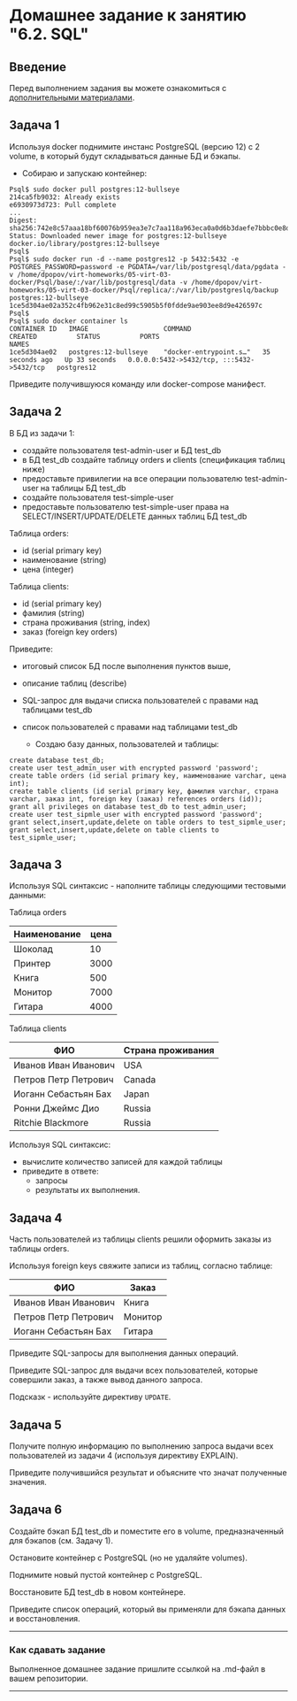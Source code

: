 # Домашнее задание к занятию "6.2. SQL"

## Введение

Перед выполнением задания вы можете ознакомиться с 
[дополнительными материалами](https://github.com/netology-code/virt-homeworks/tree/master/additional/README.md).

## Задача 1

Используя docker поднимите инстанс PostgreSQL (версию 12) c 2 volume, 
в который будут складываться данные БД и бэкапы.
  * Собираю и запускаю контейнер:
```shell
Psql$ sudo docker pull postgres:12-bullseye
214ca5fb9032: Already exists
e6930973d723: Pull complete
...
Digest: sha256:742e8c57aaa18bf60076b959ea3e7c7aa118a963eca0a0d6b3daefe7bbbc0e8d
Status: Downloaded newer image for postgres:12-bullseye
docker.io/library/postgres:12-bullseye
Psql$
Psql$ sudo docker run -d --name postgres12 -p 5432:5432 -e POSTGRES_PASSWORD=password -e PGDATA=/var/lib/postgresql/data/pgdata -v /home/dpopov/virt-homeworks/05-virt-03-docker/Psql/base/:/var/lib/postgresql/data -v /home/dpopov/virt-homeworks/05-virt-03-docker/Psql/replica/:/var/lib/postgreslq/backup postgres:12-bullseye
1ce5d304ae02a352c4fb962e31c8ed99c5905b5f0fdde9ae903ee8d9e426597c
Psql$
Psql$ sudo docker container ls
CONTAINER ID   IMAGE                   COMMAND                  CREATED          STATUS          PORTS                                       NAMES
1ce5d304ae02   postgres:12-bullseye    "docker-entrypoint.s…"   35 seconds ago   Up 33 seconds   0.0.0.0:5432->5432/tcp, :::5432->5432/tcp   postgres12

```

Приведите получившуюся команду или docker-compose манифест.

## Задача 2

В БД из задачи 1: 
- создайте пользователя test-admin-user и БД test_db
- в БД test_db создайте таблицу orders и clients (спeцификация таблиц ниже)
- предоставьте привилегии на все операции пользователю test-admin-user на таблицы БД test_db
- создайте пользователя test-simple-user  
- предоставьте пользователю test-simple-user права на SELECT/INSERT/UPDATE/DELETE данных таблиц БД test_db

Таблица orders:
- id (serial primary key)
- наименование (string)
- цена (integer)

Таблица clients:
- id (serial primary key)
- фамилия (string)
- страна проживания (string, index)
- заказ (foreign key orders)

Приведите:
- итоговый список БД после выполнения пунктов выше,
- описание таблиц (describe)
- SQL-запрос для выдачи списка пользователей с правами над таблицами test_db
- список пользователей с правами над таблицами test_db

  * Создаю базу данных, пользователей и таблицы:
```commandline
create database test_db;
create user test_admin_user with encrypted password 'password';
create table orders (id serial primary key, наименование varchar, цена int);
create table clients (id serial primary key, фамилия varchar, страна varchar, заказ int, foreign key (заказ) references orders (id));
grant all privileges on database test_db to test_admin_user;
create user test_sipmle_user with encrypted password 'password';
grant select,insert,update,delete on table orders to test_sipmle_user;
grant select,insert,update,delete on table clients to test_sipmle_user;
```

## Задача 3

Используя SQL синтаксис - наполните таблицы следующими тестовыми данными:

Таблица orders

|Наименование|цена|
|------------|----|
|Шоколад| 10 |
|Принтер| 3000 |
|Книга| 500 |
|Монитор| 7000|
|Гитара| 4000|

Таблица clients

|ФИО|Страна проживания|
|------------|----|
|Иванов Иван Иванович| USA |
|Петров Петр Петрович| Canada |
|Иоганн Себастьян Бах| Japan |
|Ронни Джеймс Дио| Russia|
|Ritchie Blackmore| Russia|

Используя SQL синтаксис:
- вычислите количество записей для каждой таблицы 
- приведите в ответе:
    - запросы 
    - результаты их выполнения.

## Задача 4

Часть пользователей из таблицы clients решили оформить заказы из таблицы orders.

Используя foreign keys свяжите записи из таблиц, согласно таблице:

|ФИО|Заказ|
|------------|----|
|Иванов Иван Иванович| Книга |
|Петров Петр Петрович| Монитор |
|Иоганн Себастьян Бах| Гитара |

Приведите SQL-запросы для выполнения данных операций.

Приведите SQL-запрос для выдачи всех пользователей, которые совершили заказ, а также вывод данного запроса.
 
Подсказк - используйте директиву `UPDATE`.

## Задача 5

Получите полную информацию по выполнению запроса выдачи всех пользователей из задачи 4 
(используя директиву EXPLAIN).

Приведите получившийся результат и объясните что значат полученные значения.

## Задача 6

Создайте бэкап БД test_db и поместите его в volume, предназначенный для бэкапов (см. Задачу 1).

Остановите контейнер с PostgreSQL (но не удаляйте volumes).

Поднимите новый пустой контейнер с PostgreSQL.

Восстановите БД test_db в новом контейнере.

Приведите список операций, который вы применяли для бэкапа данных и восстановления. 

---

### Как cдавать задание

Выполненное домашнее задание пришлите ссылкой на .md-файл в вашем репозитории.

---

